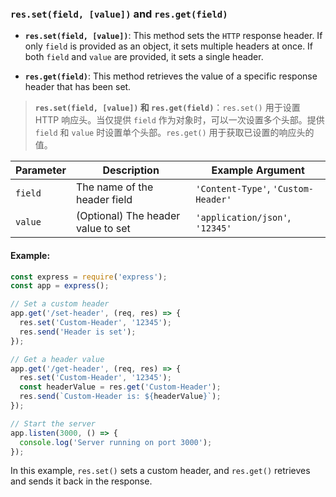 ### `res.set(field, [value])` and `res.get(field)`

- **`res.set(field, [value])`**: This method sets the `HTTP` response header. If only `field` is provided as an object, it sets multiple headers at once. If both `field` and `value` are provided, it sets a single header.

- **`res.get(field)`**: This method retrieves the value of a specific response header that has been set.

> **`res.set(field, [value])` 和 `res.get(field)`**：`res.set()` 用于设置 HTTP 响应头。当仅提供 `field` 作为对象时，可以一次设置多个头部。提供 `field` 和 `value` 时设置单个头部。`res.get()` 用于获取已设置的响应头的值。

| Parameter | Description                        | Example Argument                    |
| --------- | ---------------------------------- | ----------------------------------- |
| `field`   | The name of the header field       | `'Content-Type'`, `'Custom-Header'` |
| `value`   | (Optional) The header value to set | `'application/json'`, `'12345'`     |

#### Example:

```js
const express = require('express');
const app = express();

// Set a custom header
app.get('/set-header', (req, res) => {
  res.set('Custom-Header', '12345');
  res.send('Header is set');
});

// Get a header value
app.get('/get-header', (req, res) => {
  res.set('Custom-Header', '12345');
  const headerValue = res.get('Custom-Header');
  res.send(`Custom-Header is: ${headerValue}`);
});

// Start the server
app.listen(3000, () => {
  console.log('Server running on port 3000');
});
```

In this example, `res.set()` sets a custom header, and `res.get()` retrieves and sends it back in the response.
